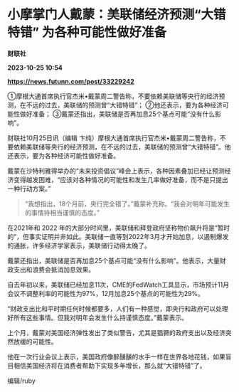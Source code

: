 # 小摩掌门人戴蒙：美联储经济预测“大错特错” 为各种可能性做好准备
**财联社**

**2023-10-25 10:54**

**https://news.futunn.com/post/33229242**

①摩根大通首席执行官杰米•戴蒙周二警告称，不要依赖美联储等央行的经济预测，在不远的过去，美联储的预测曾“大错特错”； ②他还表示，要为各种经济可能性做好准备； ③戴蒙还指出，美联储是否再加息25个基点可能“没有什么影响”。

财联社10月25日讯（编辑 卞纯）摩根大通首席执行官杰米•戴蒙周二警告称，不要依赖美联储等央行的经济预测，在不远的过去，美联储的预测曾“大错特错”。他还表示，要为各种经济可能性做好准备。

戴蒙在沙特利雅得举办的“未来投资倡议”峰会上表示，各种因素叠加已经让预测经济变得越发困难，“应该对各种情况的可能性和发生几率做好准备，而不是只提出一种行动方案。”

> “我想指出，18个月前，央行完全错了。”戴蒙补充称。“我会对明年可能发生的事情持相当谨慎的态度。”

在2021年和 2022 年的大部分时间里，美联储和拜登政府坚称物价飙升将是“暂时的”，但事实证明并非如此。美联储一直等到2022年3月才开始加息，以遏制爆发的通胀，许多经济学家表示，美联储行动得太晚了。

戴蒙还指出，美联储是否再加息25个基点可能“没有什么影响”。他表示，大量财政支出和浪费会抵消加息效果。

自去年初以来，美联储已经加息11次，CME的FedWatch工具显示，市场预计11月会议不调整利率的可能性为97%，12月加息25个基点的可能性为29%。

“财政支出比和平时期任何时候都要多，人们有一种感觉，即央行和政府可以处理好所有这些事情。但我对明年会发生什么持谨慎态度。”戴蒙表示。

上个月，戴蒙对美国经济弹性发出了类似警告，尤其是猖獗的政府支出以及经济突然放缓的可能性。

他在一次行业会议上表示，美国政府像醉醺醺的水手一样在世界各地花钱，如果盲目相信美国经济将在消费者帮助下实现多年增长，那么就“大错特错”了。

编辑/ruby